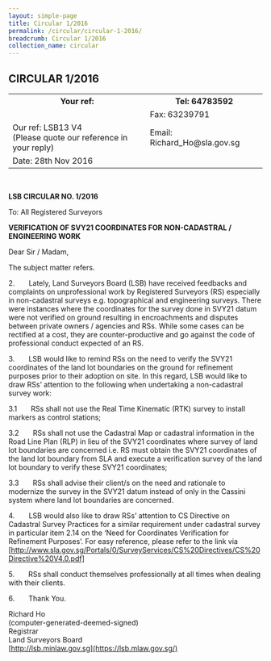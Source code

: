 ```yaml
---
layout: simple-page
title: Circular 1/2016 
permalink: /circular/circular-1-2016/
breadcrumb: Circular 1/2016 
collection_name: circular
---
```


CIRCULAR 1/2016
---

<table>
  <tr>
    <th>Your ref:</th>
    <th>Tel: 64783592</th>
  </tr>
  <tr>
    <td></td>
    <td>Fax: 63239791</td>
  </tr>
  <tr>
    <td>Our ref: LSB13 V4<br>(Please quote our reference in your reply)</td>
    <td>Email: Richard_Ho@sla.gov.sg</td>
  </tr>
  <tr>
    <td>Date: 28th Nov 2016</td>
    <td></td>
  </tr>
</table><br>

**LSB CIRCULAR NO. 1/2016**

To: All Registered Surveyors

**VERIFICATION OF SVY21 COORDINATES FOR NON-CADASTRAL / ENGINEERING WORK**

Dear Sir / Madam,

The subject matter refers.

 
2.&nbsp;&nbsp;&nbsp;&nbsp;&nbsp;&nbsp;&nbsp;Lately, Land Surveyors Board (LSB) have received feedbacks and complaints on unprofessional work by Registered Surveyors (RS) especially in non-cadastral surveys e.g. topographical and engineering surveys. There were instances where the coordinates for the survey done in SVY21 datum were not verified on ground resulting in encroachments and disputes between private owners / agencies and RSs. While some cases can be rectified at a cost, they are counter-productive and go against the code of professional conduct expected of an RS.<br>

3.&nbsp;&nbsp;&nbsp;&nbsp;&nbsp;&nbsp;&nbsp;LSB would like to remind RSs on the need to verify the SVY21 coordinates of the land lot boundaries on the ground for refinement purposes prior to their adoption on site. In this regard, LSB would like to draw RSs’ attention to the following when undertaking a non-cadastral survey work:<br>

3.1&nbsp;&nbsp;&nbsp;&nbsp;&nbsp;&nbsp;&nbsp;RSs shall not use the Real Time Kinematic (RTK) survey to install markers as control stations;<br>

3.2&nbsp;&nbsp;&nbsp;&nbsp;&nbsp;&nbsp;&nbsp;RSs shall not use the Cadastral Map or cadastral information in the Road Line Plan (RLP) in lieu of the SVY21 coordinates where survey of land lot boundaries are concerned i.e. RS must obtain the SVY21 coordinates of the land lot boundary from SLA and execute a verification survey of the land lot boundary to verify these SVY21 coordinates;<br>

3.3&nbsp;&nbsp;&nbsp;&nbsp;&nbsp;&nbsp;&nbsp;RSs shall advise their client/s on the need and rationale to modernize the survey in the SVY21 datum instead of only in the Cassini system where land lot boundaries are concerned.<br>

 
4.&nbsp;&nbsp;&nbsp;&nbsp;&nbsp;&nbsp;&nbsp;LSB would also like to draw RSs’ attention to CS Directive on Cadastral Survey Practices for a similar requirement under cadastral survey in particular item 2.14 on the ‘Need for Coordinates Verification for Refinement Purposes’. For easy reference, please refer to the link via [http://www.sla.gov.sg/Portals/0/SurveyServices/CS%20Directives/CS%20Directive%20V4.0.pdf]

5.&nbsp;&nbsp;&nbsp;&nbsp;&nbsp;&nbsp;&nbsp;RSs shall conduct themselves professionally at all times when dealing with their clients.<br>

6.&nbsp;&nbsp;&nbsp;&nbsp;&nbsp;&nbsp;&nbsp;Thank You.<br>

Richard Ho<br>
(computer-generated-deemed-signed)<br>
Registrar<br>
Land Surveyors Board<br>
[http://lsb.minlaw.gov.sg](https://lsb.mlaw.gov.sg/)

